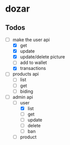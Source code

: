 # dozar

## Todos

-   [ ] make the user api
    -   [x] get
    -   [x] update
    -   [x] update/delete picture
    -   [ ] add to wallet
    -   [x] transactions
-   [ ] products api
    -   [ ] list
    -   [ ] get
    -   [ ] biding
-   [ ] admin api
    -   [ ] user
        -   [x] list
        -   [ ] get
        -   [ ] update
        -   [ ] delete
        -   [ ] ban
    -   [ ] product
